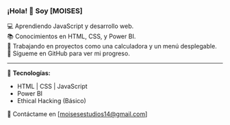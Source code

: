 ### ¡Hola! 👋 Soy [MOISES]

💻 Aprendiendo JavaScript y desarrollo web.  
📚 Conocimientos en HTML, CSS, y Power BI.  
🚀 Trabajando en proyectos como una calculadora y un menú desplegable.  
📌 Sígueme en GitHub para ver mi progreso.

---
🌟 **Tecnologías:**  
- HTML | CSS | JavaScript  
- Power BI  
- Ethical Hacking (Básico)

📩 Contáctame en [moisesestudios14@gmail.com]

